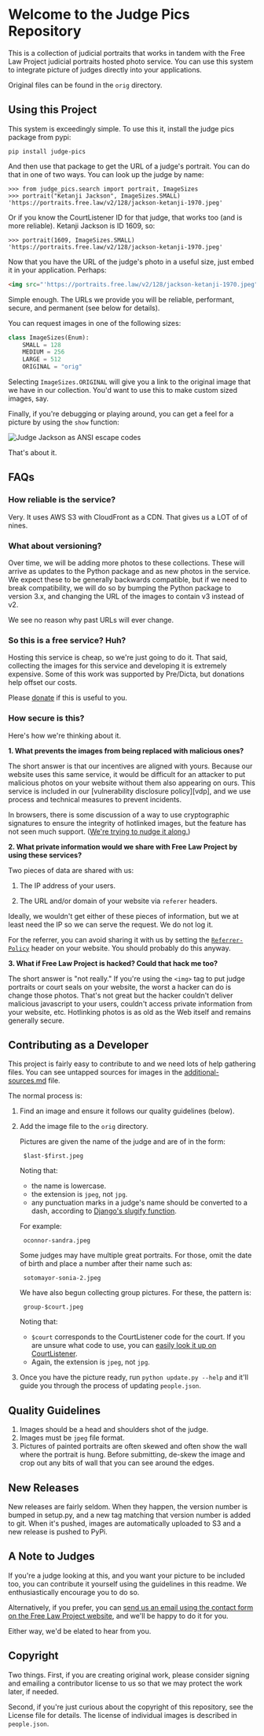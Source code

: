
# Welcome to the Judge Pics Repository

This is a collection of judicial portraits that works in tandem with the Free Law Project judicial portraits hosted photo service. You can use this system to integrate picture of judges directly into your applications.

Original files can be found in the `orig` directory.


## Using this Project

This system is exceedingly simple. To use this it, install the judge pics package from pypi:

    pip install judge-pics

And then use that package to get the URL of a judge's portrait. You can do that in one of two ways. You can look up the judge by name:

    >>> from judge_pics.search import portrait, ImageSizes
    >>> portrait("Ketanji Jackson", ImageSizes.SMALL)
    'https://portraits.free.law/v2/128/jackson-ketanji-1970.jpeg'

Or if you know the CourtListener ID for that judge, that works too (and is more reliable). Ketanji Jackson is ID 1609, so:

    >>> portrait(1609, ImageSizes.SMALL)
    'https://portraits.free.law/v2/128/jackson-ketanji-1970.jpeg'

Now that you have the URL of the judge's photo in a useful size, just embed it in your application. Perhaps:

```html
<img src="'https://portraits.free.law/v2/128/jackson-ketanji-1970.jpeg"/>
```

Simple enough. The URLs we provide you will be reliable, performant, secure, and permanent (see below for details).

You can request images in one of the following sizes:

```python
class ImageSizes(Enum):
    SMALL = 128
    MEDIUM = 256
    LARGE = 512
    ORIGINAL = "orig"
```

Selecting `ImageSizes.ORIGINAL` will give you a link to the original image that we have in our collection. You'd want to use this to make custom sized images, say.

Finally, if you're debugging or playing around, you can get a feel for a picture by using the `show` function:

![Judge Jackson as ANSI escape codes](https://github.com/freelawproject/judge-pics/blob/main/show-jackson.png)

That's about it.


## FAQs

### How reliable is the service?

Very. It uses AWS S3 with CloudFront as a CDN. That gives us a LOT of of nines.

### What about versioning? 

Over time, we will be adding more photos to these collections. These will arrive as updates to the Python package and as new photos in the service. We expect these to be generally backwards compatible, but if we need to break compatibility, we will do so by bumping the Python package to version 3.x, and changing the URL of the images to contain v3 instead of v2.

We see no reason why past URLs will ever change.

### So this is a free service? Huh?

Hosting this service is cheap, so we're just going to do it. That said, collecting the images for this service and developing it is extremely expensive. Some of this work was supported by Pre/Dicta, but donations help offset our costs.

Please [donate][d] if this is useful to you.

### How secure is this?

Here's how we're thinking about it.

**1. What prevents the images from being replaced with malicious ones?**

The short answer is that our incentives are aligned with yours. Because our website uses this same service, it would be difficult for an attacker to put malicious photos on your website without them also appearing on ours. This service is included in our [vulnerability disclosure policy][vdp], and we use process and technical measures to prevent incidents.

In browsers, there is some discussion of a way to use cryptographic signatures to ensure the integrity of hotlinked images, but the feature has not seen much support. ([We're trying to nudge it along.][spec])


**2. What private information would we share with Free Law Project by using these services?**

Two pieces of data are shared with us:

1. The IP address of your users.

2. The URL and/or domain of your website via `referer` headers.

Ideally, we wouldn't get either of these pieces of information, but we at least need the IP so we can serve the request. We do not log it.

For the referrer, you can avoid sharing it with us by setting the [`Referrer-Policy`](https://developer.mozilla.org/en-US/docs/Web/HTTP/Headers/Referrer-Policy) header on your website. You should probably do this anyway.


**3. What if Free Law Project is hacked? Could that hack me too?**

The short answer is "not really." If you're using the `<img>` tag to put judge portraits or court seals on your website, the worst a hacker can do is change those photos. That's not great but the hacker couldn't deliver malicious javascript to your users, couldn't access private information from your website, etc. Hotlinking photos is as old as the Web itself and remains generally secure.


## Contributing as a Developer

This project is fairly easy to contribute to and we need lots of help gathering files. You can see untapped sources for images in the [additional-sources.md][add] file.

The normal process is:

1. Find an image and ensure it follows our quality guidelines (below).

1. Add the image file to the `orig` directory.

    Pictures are given the name of the judge and are of in the form:

        $last-$first.jpeg

    Noting that:

    - the name is lowercase.
    - the extension is `jpeg`, not `jpg`.
    - any punctuation marks in a judge's name should be converted to
      a dash, according to [Django's slugify function][slugify].

    For example:

        oconnor-sandra.jpeg

    Some judges may have multiple great portraits. For those, omit the date of
    birth and place a number after their name such as:

        sotomayor-sonia-2.jpeg

    We have also begun collecting group pictures. For these, the pattern is:

        group-$court.jpeg

    Noting that:

    - `$court` corresponds to the CourtListener code for the court.
      If you are unsure what code to use, you can [easily look it up on
      CourtListener][codes].
    - Again, the extension is `jpeg`, not `jpg`.


1. Once you have the picture ready, run `python update.py --help` and it'll guide you through the process of updating `people.json`.


## Quality Guidelines

1. Images should be a head and shoulders shot of the judge.
1. Images must be `jpeg` file format.
1. Pictures of painted portraits are often skewed and often show the wall where
   the portrait is hung. Before submitting, de-skew the image and crop out
   any bits of wall that you can see around the edges.


## New Releases

New releases are fairly seldom. When they happen, the version number is bumped in setup.py, and a new tag matching that version number is added to git. When it's pushed, images are automatically uploaded to S3 and a new release is pushed to PyPi.


## A Note to Judges

If you're a judge looking at this, and you want your picture to be included too, you can contribute it yourself using the guidelines in this readme. We enthusiastically encourage you to do so.

Alternatively, if you prefer, you can [send us an email using the contact form on the Free Law Project website][contact], and we'll be happy to do it for you.

Either way, we'd be elated to hear from you.


## Copyright

Two things. First, if you are creating original work, please consider signing
and emailing a contributor license to us so that we may protect the work later,
if needed.

Second, if you're just curious about the copyright of this repository, see the
License file for details. The license of individual images is described in
`people.json`.


[add]: https://github.com/freelawproject/judge-pics/blob/master/additional-sources.md
[slugify]: https://docs.djangoproject.com/en/1.8/_modules/django/utils/text/#slugify
[contact]: http://free.law/contact/
[codes]: https://www.courtlistener.com/api/jurisdictions/
[d]: https://free.law/donate/
[spec]: https://github.com/w3c/webappsec-subresource-integrity/issues/113
